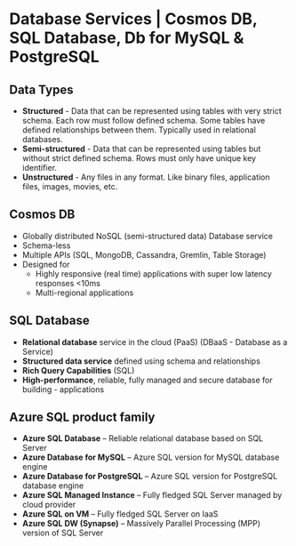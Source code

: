 # Database Services | Cosmos DB, SQL Database, Db for MySQL & PostgreSQL

## Data Types
- **Structured** - Data that can be represented using tables with very strict schema. Each row must follow defined schema. Some tables have defined relationships between them. Typically used in relational databases.
- **Semi-structured** - Data that can be represented using tables but without strict defined schema. Rows must only have unique key identifier.
- **Unstructured** - Any files in any format. Like binary files, application files, images, movies, etc.

## Cosmos DB
- Globally distributed NoSQL (semi-structured data) Database service
- Schema-less
- Multiple APIs (SQL, MongoDB, Cassandra, Gremlin, Table Storage)
- Designed for
    - Highly responsive (real time) applications with super low latency responses <10ms
    - Multi-regional applications

## SQL Database
- **Relational database** service in the cloud (PaaS) (DBaaS - Database as a Service)
- **Structured data service** defined using schema and relationships
- **Rich Query Capabilities** (SQL)
- **High-performance**, reliable, fully managed and secure database for building - applications

## Azure SQL product family
- **Azure SQL Database** – Reliable relational database based on SQL Server
- **Azure Database for MySQL** – Azure SQL version for MySQL database engine
- **Azure Database for PostgreSQL** – Azure SQL version for PostgreSQL database engine
- **Azure SQL Managed Instance** – Fully fledged SQL Server managed by cloud provider
- **Azure SQL on VM** – Fully fledged SQL Server on IaaS
- **Azure SQL DW (Synapse)** – Massively Parallel Processing (MPP) version of SQL Server